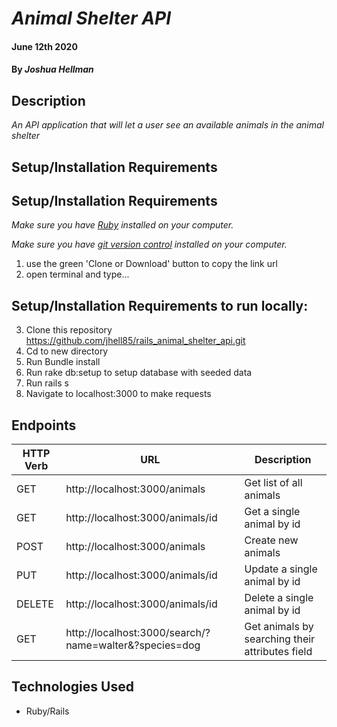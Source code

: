 # _Animal Shelter API_

#### June 12th 2020

#### By _**Joshua Hellman**_

## Description 

_An API application that will let a user see an available animals in the animal shelter_

## Setup/Installation Requirements


## Setup/Installation Requirements
_Make sure you have [Ruby](https://www.ruby-lang.org/en/documentation/installation) installed on your computer._

_Make sure you have [git version control](https://git-scm.com/downloads) installed on your computer._

1. use the green 'Clone or Download' button to copy the link url
2. open terminal and type...

## Setup/Installation Requirements to run locally:

3. Clone this repository https://github.com/jhell85/rails_animal_shelter_api.git
4. Cd to new directory
5. Run Bundle install
6. Run rake db:setup to setup database with seeded data
7. Run rails s
8. Navigate to localhost:3000 to make requests

## Endpoints

| HTTP Verb | URL                                                                    | Description                  | 
|-----------|------------------------------------------------------------------------|------------------------------|
| GET       | http://localhost:3000/animals                                          | Get list of all animals      
| GET       | http://localhost:3000/animals/id                                       | Get a single animal by id    
| POST      | http://localhost:3000/animals                                          | Create new animals           
| PUT       | http://localhost:3000/animals/id                                       | Update a single animal by id 
| DELETE    | http://localhost:3000/animals/id                                       | Delete a single animal by id 
| GET       | http://localhost:3000/search/?name=walter&?species=dog          | Get animals by searching their attributes field   

## Technologies Used

* Ruby/Rails